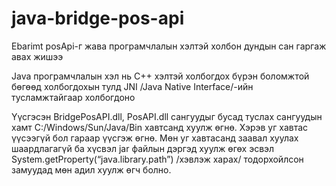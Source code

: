 # java-bridge-pos-api
Ebarimt posApi-г жава програмчлалын хэлтэй холбон дундын сан гаргаж авах жишээ

Java програмчлалын хэл нь С++ хэлтэй холбогдох бүрэн боломжтой бөгөөд холбогдохын тулд JNI /Java Native Interface/-ийн тусламжтайгаар холбогдоно

Үүсгэсэн BridgePosAPI.dll, PosAPI.dll сангуудыг бусад туслах сангуудын хамт C:/Windows/Sun/Java/Bin хавтсанд хуулж өгнө. Хэрэв уг хавтас үүсээгүй бол гараар үүсгэж өгнө. Мөн уг хавтасанд заавал хуулах шаардлагагүй ба хүсвэл jar файлын дэргэд хуулж өгөх эсвэл System.getProperty(“java.library.path”) /хэвлэж харах/ тодорхойлсон замуудад мөн адил хуулж өгч болно.
